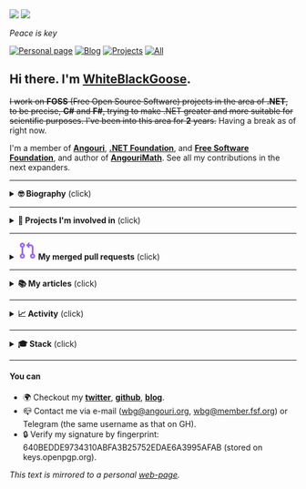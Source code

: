 <!--this comment is auto-replaced on deployment-->
<!--styles-->
<link rel="stylesheet" type="text/css" href="https://fonts.googleapis.com/css?family=Overpass+Mono">

<img src="https://user-images.githubusercontent.com/31178401/133685389-f1126fc5-d278-4f99-9adb-3d98120f2e8c.jpeg#gh-light-mode-only">
<img src="https://user-images.githubusercontent.com/31178401/135977941-f15f2ca1-dc29-46e1-93ef-929ee0467f00.jpg#gh-dark-mode-only">

*Peace is key*

[![Personal page](https://img.shields.io/static/v1?label=personal+page&message=%2F&color=yellow&style=flat-square)](https://wbg.angouri.org)
[![Blog](https://img.shields.io/static/v1?label=blog&message=%2Fblog&color=yellow&style=flat-square)](https://wbg.angouri.org/blog)
[![Projects](https://img.shields.io/static/v1?label=projects&message=%2Fprojects&color=yellow&style=flat-square)](https://wbg.angouri.org/projects)
[![All](https://img.shields.io/static/v1?label=all&message=%2Fall&color=yellow&style=flat-square)](https://wbg.angouri.org/all)

## Hi there. I'm [**WhiteBlackGoose**](https://github.com/WhiteBlackGoose).

~~I work on **FOSS** (Free Open Source Software) projects in the area of **.NET**, to be precise, **C#** and **F#**, trying to make .NET greater and more suitable for scientific purposes. I've been into this area for **2** years.~~ Having a break as of right now.

I'm a member of <a href="https://angouri.org">**Angouri**</a>, <a href="http://dotnetfoundation.org">**.NET Foundation**</a>, and <a href="https://www.fsf.org">**Free Software Foundation**</a>, and author of [**AngouriMath**](http://github.com/asc-community/AngouriMath). See all my contributions in the next expanders.

<hr>

<details><summary><strong>🤓 Biography</strong> (click)</summary><p>
  
### Coding

Back in childhood I started programming with Delphi, with which I created a few nice programs, that I enjoyed back then. My next major programming language was python, I worked with neural networks, in particular, HI-19 (see link below), which analyzes handwriting by photo. Eventually though I started learning C# ... and that's the first language I *actually* learned. I started with basic console apps, tried to make a website. In 2019 found myself in need for a symbolic algebra library, and that's when I started working on AngouriMath.
  
AngouriMath is the first FOSS project I made. In 2020 AngouriMath's repo gets visited by Happypig375, who finds bugs, makes suggestions, and opens pull requests. Thanks to him I immersed myself into the wonders of FOSS. In that year I also create GenericTensor and a few small projects.
  
In 2021 I started realizing that C# is not as expressive as I wish it was, despite that I know it almost perfectly. I finally try F#. My world changes again, now I learn it from a different point of view. In that year I create a whole number of different projects, contribute to others as well, such as Silk.NET, and more. I also join .NET Foundation and set up my patreon page.
  
In the same year I was helping with programming language Fresh as well as planned many rewrites of GenericTensor, Plotly.NET, AngouriMath, and more.

In 2022 I decided to try something new and to learn UI in MVU via F#, so I do a few things related to it. Then, on [24 Feb - 30 May] I basically didn't code.
  
### Science

I've always loved math. I'm not a professional mathematician, however, I definitely enjoy it and understand some of it.

My main project I made in .NET is a math library AngouriMath. It relates to algebra and symbolic computations. It is supplied by another library, GenericTensor, which is a *linear algebra* library.

I absolutely enjoy fundamental math and logic. For me it's something that describes it all.

Finally, since I started doing F#, I was also interested in functional programming, proof oriented programming, and finally, type theory. For proof oriented programming I even started learning F* and made a few hello worlds.

I also like economics and finances, trying to learn and explain how things work in today's world. Same relates to history and politics.

In the end, my favourite sciences are: logic, symbolic algebra, computer science, type theory, and economics.

### Me on society

I'm not very open in real life. I don't even often see people irl. I mostly exist online. I even think people can exist fully online. It sounds a bit dystopian... but yeah.

You can find me on twitter, reddit, and discord. I love talking, and there are many topics I can talk about. Lately it's mostly been society (I've become much more progressive), science (type theory), and art.

I write quite a lot. I have a page (see in the end) where I keep all articles I ever wrote in one place. Those articles are mostly about software developing, however, I plan to extend it (e. g. I recently wrote about investments, and I soon hope to write about FOSS).

### Other hobbies

Turned out that I love drawing polandball. It's a special community, worth checking out!

I also like learning languages. Well... not so much learning, but the result. I'm learning :de: ( :ru: is my native language, :us: is C1-C2). 
  
  </p></details>

<hr>

<details><summary><strong>🧪 Projects I'm involved in</strong> (click)</summary><p>

My NuGet profile: [![The number of downloads on nuget](https://img.shields.io/badge/dynamic/json?url=https%3A//morebadges.tk/%3fbadge=nugetdownloads%26user%3dWhiteBlackGoose&query=Short&label=NuGet&logo=nuget&color=lightblue)](https://www.nuget.org/profiles/WhiteBlackGoose)
  
Each project is either maintained by me or I contributed to it.
  
- I ⭐-ed the projects which I find awesome and best in their areas.
- I 🦆-ed the projects which I created and actively maintain up to date.

#### Science/Theory
  
1. <a href="https://am.angouri.org">AngouriMath</a> (2019-2022) 🦆⭐
1. <a href="https://github.com/plotly/Plotly.NET">Plotly.NET</a> (2021-2022) ⭐
1. <a href="https://github.com/asc-community/GenericTensor">GenericTensor</a> (2020-2022) 🦆
1. <a href="https://github.com/dotnet/interactive">Interactive</a> (2021) ⭐
1. <a href="https://github.com/WhiteBlackGoose/QuantumComputingMatrices">Quantum almanac</a> (2021)
  
#### General purpose libraries / collections
1. <a href="https://github.com/WhiteBlackGoose/HonkSharp">Honk#</a> (2021) 🦆⭐
1. <a href="https://github.com/WhiteBlackGoose/HonkPerf.NET">HonkPerf.NET</a> (2021) 🦆
1. <a href="https://github.com/ZacharyPatten/Towel">Towel</a> (2020)
1. <a href="https://github.com/WhiteBlackGoose/Yadg.NET">Yadg.NET</a> (2021)
1. <a href="https://github.com/WhiteBlackGoose/MinimalismSinglePageWebsiteTemplate">Template for one-page website</a> (2021)
1. <a href="https://github.com/WhiteBlackGoose/WebAppMinimalTemplate">Web app template</a> (2021)
1. <a href="https://github.com/WhiteBlackGoose/UsefulCodeSnippets">Code snippets</a> (2021)
1. <a href="https://github.com/WhiteBlackGoose/FieldCache">FieldCache</a> (deprecated, moved to Honk#) (2020)
1. <a href="https://github.com/WhiteBlackGoose/MoreFuncUI">MoreFuncUI</a> (2022)
  
#### Tools/apps/games
1. <a href="https://github.com/WhiteBlackGoose/FunConsoleGame">Fun console game</a> (2021)
1. <a href="https://github.com/jonsequitur/dotnet-repl">dotnet-repl</a> (2021) ⭐
1. <a href="https://github.com/WhiteBlackGoose/hgt2png">Hgt2png</a> (2021)
1. <a href="https://whiteblackgoose.github.io/TypeInfo/">.NET type inspector</a> (2021)
1. <a href="https://github.com/WhiteBlackGoose/NaiveCSharpFSharpEval">Simple C#/F# evaluator</a> (2021)
1. <a href="https://github.com/WhiteBlackGoose/AngouriMath.Terminal">AngouriMath.Terminal</a> (deprecated, moved to AngouriMath) (2021)
1. <a href="https://github.com/WhiteBlackGoose/MoreBadges">More badges</a>
1. <a href="https://github.com/WhiteBlackGoose/CodegenAnalysis">CodegenAnalysis</a> (2021-2022) 🦆
1. <a href="https://github.com/WhiteBlackGoose/dotnet-proj">dotnet-proj</a> (2022) 🦆
1. <a href="https://github.com/WhiteBlackGoose/json2fs">json2fs</a> (2022) 🦆

#### Conceptual projects
That is, they are not ready-to-use libraries, instead, some theoretical concepts, that may or may not be implemented.
1. <a href="https://github.com/LanguageDev/Fresh-Language-suggestions">Fresh</a> (2021-2022)
1. <a href="https://github.com/WhiteBlackGoose/InductiveVariadics">InductiveVariadics</a> (2022) 🦆
1. <a href="https://github.com/WhiteBlackGoose/LambdaCalculusFSharp">λ calculus calculator</a> (2021)
1. <a href="https://github.com/WhiteBlackGoose/SetSystem">SetSystem</a> (2021)
1. <a href="https://github.com/WhiteBlackGoose/UnitsOfMeasure">UnitsOfMeasure</a> (2021)
1. <a href="https://github.com/WhiteBlackGoose/GuessBigO">Guess Big O</a> (2021) 🦆
  
#### Other  
1. <a href="https://github.com/dotnet/Silk.NET">Silk.NET</a> (2021-2022) ⭐
1. <a href="https://github.com/asc-community/dotnet-benchmarks">DotnetBenchmarks</a> (2020-2021)
1. <a href="https://github.com/dotnet/runtime">Runtime</a> (2021)
  
<details ><summary><strong>Old projects</strong></summary><p>

<ul>
<li>
<a href="https://github.com/WhiteBlackGoose/Crystals">Crystals game</a> (2019)
  </li>
  <li>
<a href="https://github.com/WhiteBlackGoose/fill2">Fill game</a> (2019)
  </li>
  <li>
<a href="https://github.com/WhiteBlackGoose/HI19">HI19 handwriting recognition system</a> (2018-2019)
  </li>
  <li>
<a href="https://github.com/WhiteBlackGoose/LogicSchemeEmulator">Logic Scheme Emulator</a> (2017)
  </li>
  <li>
<a href="https://github.com/WhiteBlackGoose/GunsVsMonsters">Guns vs Monsters</a> (2016)
  </li>
  <li>
<a href="https://github.com/WhiteBlackGoose/leostudio">Leo Studio</a> (2016)
  </li>
      <li>
<a href="https://github.com/WhiteBlackGoose/old_projects">Other old projects</a> (2015-2016)
  </li>
  <li>
<a href="https://github.com/WhiteBlackGoose/BounceMan">BounceMan</a> (2015)
  </li>
  <li>
<a href="https://github.com/WhiteBlackGoose/MyProgram">MyProgram</a> (2014)
  </li>
</ul>
  
</p></details >
  
</p></details>

<hr>

<details><summary><strong><img src="./media/merged-pr.svg"> My merged pull requests</strong> (click)</summary><p>
  
Most notable ones:
- [SIMD for Silk.NET.Math #3](https://github.com/dotnet/Silk.NET/pull/684)
- [SIMD for Silk.NET.Math #2](https://github.com/dotnet/Silk.NET/pull/670)
- [SIMD for Silk.NET.Math](https://github.com/dotnet/Silk.NET/pull/665)
- [Scalar bitwise implementation](https://github.com/dotnet/Silk.NET/pull/667)
- [Generic Math impl](https://github.com/asc-community/AngouriMath/pull/509)
- [C# Interop improvements](https://github.com/plotly/Plotly.NET/pull/161)
- [Immutable dynamic object](https://github.com/CSBiology/DynamicObj/pull/4)
- [Lambdas and functions](https://github.com/asc-community/AngouriMath/pull/496)
- [Add RFC-1112 - "Obsolete allowed to use Obsolete"](https://github.com/fsharp/fslang-design/pull/617)
  
I groupped my PRs into hierarchy. Each subgroup is exhaustive and covers all PRs from its parent node.
  
- [All](https://github.com/search?o=desc&q=is%3Aclosed+is%3Apull-request+author%3AWhiteBlackGoose+archived%3Afalse+is%3Amerged&s=updated&type=Issues) 
  - [Angouri](https://github.com/search?o=desc&q=is%3Aclosed+is%3Apull-request+author%3AWhiteBlackGoose+archived%3Afalse+is%3Amerged+org%3Aasc-community&s=updated&type=Issues)
    - [AngouriMath](https://github.com/search?o=desc&q=is%3Aclosed+is%3Apull-request+author%3AWhiteBlackGoose+archived%3Afalse+is%3Amerged+repo%3Aasc-community%2FAngouriMath&s=updated&type=Issues)
    - [*Other*](https://github.com/search?o=desc&q=is%3Aclosed+is%3Apull-request+author%3AWhiteBlackGoose+archived%3Afalse+is%3Amerged+-repo%3Aasc-community%2FAngouriMath+org%3Aasc-community&s=updated&type=Issues)
  - [.NET](https://github.com/search?o=desc&q=is%3Aclosed+is%3Apull-request+author%3AWhiteBlackGoose+archived%3Afalse+is%3Amerged+org%3Adotnet&s=updated&type=Issues)
    - [Silk.NET](https://github.com/search?o=desc&q=is%3Aclosed+is%3Apull-request+author%3AWhiteBlackGoose+archived%3Afalse+is%3Amerged+repo%3Adotnet%2FSilk.NET&s=updated&type=Issues)
    - [*Other*](https://github.com/search?o=desc&q=is%3Aclosed+is%3Apull-request+author%3AWhiteBlackGoose+archived%3Afalse+is%3Amerged+-repo%3Adotnet%2FSilk.NET+org%3Adotnet&s=updated&type=Issues)
  - [Plotly](https://github.com/search?o=desc&q=is%3Aclosed+is%3Apull-request+author%3AWhiteBlackGoose+archived%3Afalse+is%3Amerged+org%3Aplotly&s=updated&type=Issues)
    - [Plotly.NET](https://github.com/search?o=desc&q=is%3Aclosed+is%3Apull-request+author%3AWhiteBlackGoose+archived%3Afalse+is%3Amerged+org%3Aplotly+repo%3Aplotly%2FPlotly.NET&s=updated&type=Issues)
  - [*Other*](https://github.com/search?o=desc&q=is%3Aclosed+is%3Apull-request+author%3AWhiteBlackGoose+archived%3Afalse+is%3Amerged+-org%3Aasc-community+-org%3Adotnet+-org%3Aplotly&s=updated&type=Issues)
  
</p></details>

<hr>

<details><summary><strong>📚 My articles</strong> (click)</summary><p>

Most notable ones in 🇺🇸:
- `[2022-02-22]	👁️‍🗨️  3k` [**Don’t underestimate Recursion: it’s far more powerful, than most people think**](https://itnext.io/dont-underestimate-recursion-it-s-far-more-powerful-than-most-people-think-130a1077f3a6)
- `[2022-02-05]	👁️‍🗨️	11k` [**Inline Assembly in F#! How does it work?**](https://blog.devgenius.io/inline-assembly-in-f-net-language-6d70ab9f58c1)
- `[2022-01-31] 👁️‍🗨️	 2k` [**This is how Variadic Arguments could work in C#**](https://whiteblackgoose.medium.com/this-is-how-variadic-arguments-could-work-in-c-e2034a9c241)
- `[2022-01-03]	👁️‍🗨️	12k` [**Like regular LINQ, but faster and without allocations**](https://whiteblackgoose.medium.com/3d4724632e2a)
- `[2021-12-22]	👁️‍🗨️	 5k` [**Stay safe with your units! Advanced units of measure in .NET**](https://whiteblackgoose.medium.com/stay-safe-with-your-units-advanced-units-of-measure-in-net-f7d8b02af87e)
- `[2021-09-02]	👁️‍🗨️	13k` [**Making loop "foreach" as fast as "for"**](https://habr.com/en/post/575916/)
- `[2021-03-14]	👁️‍🗨️  4k` [**Compilation of symbolic expressions into Linq.Expression**](https://habr.com/en/post/546926/)
- `[2020-02-02] 👁️‍🗨️  5k` [**Symbolic algebra in C#**](https://habr.com/en/post/486496)

Most notable ones in 🇷🇺:
- `[2022-01-30] 👁️‍🗨️ 20k` [**Как LINQ, только быстрый и без аллокаций**](https://habr.com/ru/post/648529/)
- `[2021-09-01] 👁️‍🗨️ 15k` [**Ускоряем цикл foreach до for**](https://habr.com/ru/post/575664/)
- `[2020-11-18] 👁️‍🗨️ 7k` [**Jupyter для .NET. «Как в питоне»**](https://habr.com/ru/post/528730/)
- `[2020-01-03] 👁️‍🗨️ 53k` Пишем «калькулятор» на C# [**Часть I**](https://habr.com/ru/post/482228/) [**Часть II**](https://habr.com/ru/post/483294/)
  
[**All of them**](https://wbg.angouri.org/blog/)

</p></details>

<hr>

<details><summary><strong>📈 Activity</strong> (click)</summary><p>

![Graph with my activity](./github-metrics.svg)

</p></details>

<hr>

<details><summary><strong>🎓 Stack</strong> (click)</summary><p>

Some things I'm learning, some things I know, some I just like.

<img src="https://cdn.svgporn.com/logos/debian.svg?response-content-disposition=attachment%3Bfilename%3Ddebian.svg" width=60 height=60 /> <img src="https://cdn.svgporn.com/logos/linux-tux.svg?response-content-disposition=attachment%3Bfilename%3Dlinux-tux.svg" width=60 height=60 /> <img src="https://cdn.svgporn.com/logos/ubuntu.svg?response-content-disposition=attachment%3Bfilename%3Dubuntu.svg" width=60 height=60 /> <img src="https://cdn.svgporn.com/logos/freebsd.svg?response-content-disposition=attachment%3Bfilename%3Dfreebsd.svg" width=60 height=60 /> <img src="https://cdn.svgporn.com/logos/archlinux.svg?response-content-disposition=attachment%3Bfilename%3Darchlinux.svg" width=60 height=60 /> <img src="https://cdn.svgporn.com/logos/fedora.svg?response-content-disposition=attachment%3Bfilename%3Dfedora.svg" width=60 height=60 />

<img src="https://raw.githubusercontent.com/WhiteBlackGoose/WhiteBlackGoose/da3585124a9f0d585fedcec542570e38e016df4e/media/neovim.svg" width=60 height=60 /> <img src="https://cdn.svgporn.com/logos/vim.svg?response-content-disposition=attachment%3Bfilename%3Dvim.svg" width=60 height=60 /> <img src="https://cdn.svgporn.com/logos/visual-studio-code.svg?response-content-disposition=attachment%3Bfilename%3Dvisual-studio-code.svg" width=60 height=60 /> <img src="https://user-images.githubusercontent.com/31178401/209452465-57d86bc4-e02d-4a10-9acd-f52a1e5c6062.png" width=60 height=60 /> 

<img src="https://cdn.svgporn.com/logos/rust.svg?response-content-disposition=attachment%3Bfilename%3Drust.svg" width=60 height=60 /> <img src="https://cdn.svgporn.com/logos/c-sharp.svg?response-content-disposition=attachment%3Bfilename%3Dc-sharp.svg" width=60 height=60 /> <img src="https://cdn.svgporn.com/logos/fsharp.svg?response-content-disposition=attachment%3Bfilename%3Dfsharp.svg" width=60 height=60 /> <img src="https://cdn.svgporn.com/logos/dotnet.svg?response-content-disposition=attachment%3Bfilename%3Ddotnet.svg" width=60 height=60 />

<img src="https://cdn.svgporn.com/logos/terminal.svg?response-content-disposition=attachment%3Bfilename%3Dterminal.svg" width=60 height=60 /> <img src="https://cdn.svgporn.com/logos/git-icon.svg?response-content-disposition=attachment%3Bfilename%3Dgit-icon.svg" width=60 height=60 /> <img src="https://cdn.svgporn.com/logos/github-icon.svg?response-content-disposition=attachment%3Bfilename%3Dgithub-icon.svg" width=60 height=60 />


<img src="https://cdn.svgporn.com/logos/gnu.svg?response-content-disposition=attachment%3Bfilename%3Dgnu.svg" width=60 height=60 /> <img src="https://cdn.svgporn.com/logos/opensource.svg?response-content-disposition=attachment%3Bfilename%3Dopensource.svg" width=60 height=60 />

<img src="https://cdn.svgporn.com/logos/bitcoin.svg?response-content-disposition=attachment%3Bfilename%3Dbitcoin.svg" width=60 height=60 />
<br>
<img src="https://cdn.svgporn.com/logos/discord-icon.svg?response-content-disposition=attachment%3Bfilename%3Ddiscord-icon.svg" width=60 height=60 />


</p></details>

<hr>

#### You can
- 🌍 Checkout my [**twitter**](https://twitter.com/WhiteBlackGoose), [**github**](https://github.com/WhiteBlackGoose), [**blog**](https://wbg.angouri.org/blog).
- 📪 Contact me via e-mail (wbg@angouri.org, wbg@member.fsf.org) or Telegram (the same username as that on GH).
- 🔒 Verify my signature by fingerprint: 640BEDDE9734310ABFA3B25752EDAE6A3995AFAB (stored on keys.openpgp.org).

*This text is mirrored to a personal [web-page](https://wbg.angouri.org).*

